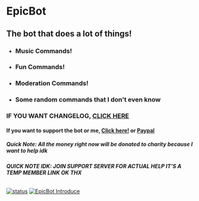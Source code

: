# EpicBot
## The bot that does a lot of things!
* ### Music Commands!
* ### Fun Commands!
* ### Moderation Commands!
* ### Some random commands that I don't even know
### IF YOU WANT CHANGELOG, **[CLICK HERE](https://github.com/Justin2528/EpicBot/blob/glitch/NEWS.md)**
#### If you want to support the bot or me, [Click here!](https://www.patreon.com/join/discordepicbot/ "Patreon") or [Paypal](https://www.paypal.me/DaJustin2528)
##### ***Quick Note***: All the money ***right now*** will be donated to charity because I want to help idk
###### ***QUICK NOTE IDK: JOIN SUPPORT SERVER FOR ACTUAL HELP IT'S A TEMP MEMBER LINK OK THX***

[![status](https://travis-ci.com/Justin2528/EpicBot.svg?branch=glitch)](https://travis-ci.com/Justin2528/EpicBot)
[![EpicBot Introduce](https://res.cloudinary.com/marcomontalbano/image/upload/v1580818268/video_to_markdown/images/vimeo--389224374-c05b58ac6eb4c4700831b2b3070cd403.jpg)](https://vimeo.com/389224374 "EpicBot Introduce")